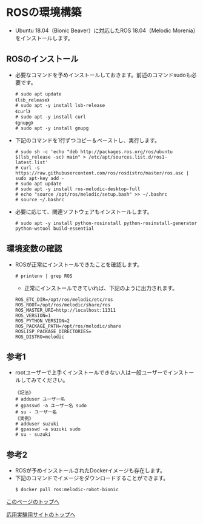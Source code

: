 # ROSの環境構築
- Ubuntu 18.04（Bionic Beaver）に対応したROS 18.04（Melodic Morenia）をインストールします。

## ROSのインストール
- 必要なコマンドを予めインストールしておきます。前述のコマンドsudoも必要です。
  ```
  # sudo apt update
  《lsb_release》
  # sudo apt -y install lsb-release
  《curl》
  # sudo apt -y install curl
  《gnupg》
  # sudo apt -y install gnupg
  ```
- 下記のコマンドを1行ずつコピー＆ペーストし、実行します。
  ```
  # sudo sh -c 'echo "deb http://packages.ros.org/ros/ubuntu $(lsb_release -sc) main" > /etc/apt/sources.list.d/ros1-latest.list'
  # curl -s https://raw.githubusercontent.com/ros/rosdistro/master/ros.asc | sudo apt-key add -
  # sudo apt update
  # sudo apt -y install ros-melodic-desktop-full
  # echo "source /opt/ros/melodic/setup.bash" >> ~/.bashrc
  # source ~/.bashrc
  ```
- 必要に応じて、関連ソフトウェアもインストールします。
  ```
  # sudo apt -y install python-rosinstall python-rosinstall-generator python-wstool build-essential
  ```

## 環境変数の確認
- ROSが正常にインストールできたことを確認します。  
  ```
  # printenv | grep ROS
  ```
  - 正常にインストールできていれば、下記のように出力されます。
  ```
  ROS_ETC_DIR=/opt/ros/melodic/etc/ros
  ROS_ROOT=/opt/ros/melodic/share/ros
  ROS_MASTER_URI=http://localhost:11311
  ROS_VERSION=1
  ROS_PYTHON_VERSION=2
  ROS_PACKAGE_PATH=/opt/ros/melodic/share
  ROSLISP_PACKAGE_DIRECTORIES=
  ROS_DISTRO=melodic
  ```

## 参考1
- rootユーザーで上手くインストールできない人は一般ユーザーでインストールしてみてください。
  ```
  《記法》
  # adduser ユーザー名
  # gpasswd -a ユーザー名 sudo
  # su - ユーザー名
  《実例》
  # adduser suzuki
  # gpasswd -a suzuki sudo
  # su - suzuki
  ```

## 参考2
- ROSが予めインストールされたDockerイメージも存在します。
- 下記のコマンドでイメージをダウンロードすることができます。
  ```
  $ docker pull ros:melodic-robot-bionic
  ```

[このページのトップへ](#)

[応用実験用サイトのトップへ](https://stl-apu.github.io/laboratory_experiments/)
